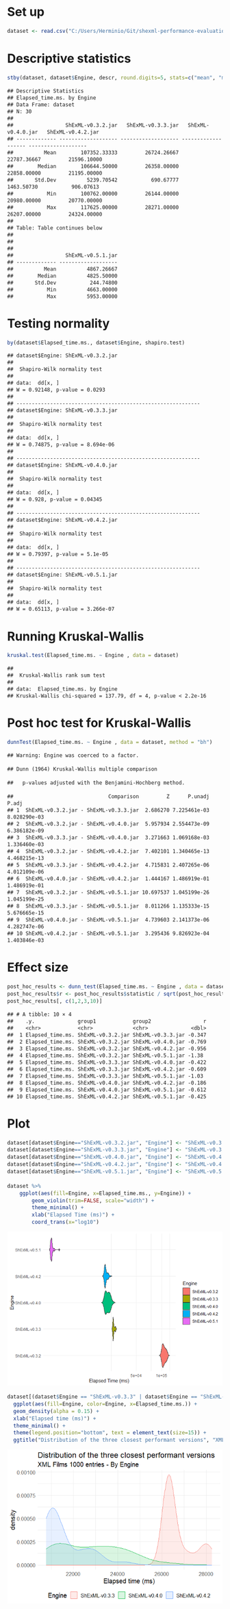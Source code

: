 # Set up

``` r
dataset <- read.csv("C:/Users/Herminio/Git/shexml-performance-evaluation/statistics/results/resultEvaluationXML.csv", sep=';')[, 2:3]
```

# Descriptive statistics

``` r
stby(dataset, dataset$Engine, descr, round.digits=5, stats=c("mean", "med", "sd", "min", "max"))
```

    ## Descriptive Statistics  
    ## Elapsed_time.ms. by Engine  
    ## Data Frame: dataset  
    ## N: 30  
    ## 
    ##                 ShExML-v0.3.2.jar   ShExML-v0.3.3.jar   ShExML-v0.4.0.jar   ShExML-v0.4.2.jar
    ## ------------- ------------------- ------------------- ------------------- -------------------
    ##          Mean        107352.33333         26724.26667         22787.36667         21596.10000
    ##        Median        106644.50000         26358.00000         22858.00000         21195.00000
    ##       Std.Dev          5239.70542           690.67777          1463.50730           906.07613
    ##           Min        100762.00000         26144.00000         20980.00000         20770.00000
    ##           Max        117625.00000         28271.00000         26207.00000         24324.00000
    ## 
    ## Table: Table continues below
    ## 
    ##  
    ## 
    ##                 ShExML-v0.5.1.jar
    ## ------------- -------------------
    ##          Mean          4867.26667
    ##        Median          4825.50000
    ##       Std.Dev           244.74800
    ##           Min          4663.00000
    ##           Max          5953.00000

# Testing normality

``` r
by(dataset$Elapsed_time.ms., dataset$Engine, shapiro.test)
```

    ## dataset$Engine: ShExML-v0.3.2.jar
    ## 
    ##  Shapiro-Wilk normality test
    ## 
    ## data:  dd[x, ]
    ## W = 0.92148, p-value = 0.0293
    ## 
    ## ------------------------------------------------------------ 
    ## dataset$Engine: ShExML-v0.3.3.jar
    ## 
    ##  Shapiro-Wilk normality test
    ## 
    ## data:  dd[x, ]
    ## W = 0.74875, p-value = 8.694e-06
    ## 
    ## ------------------------------------------------------------ 
    ## dataset$Engine: ShExML-v0.4.0.jar
    ## 
    ##  Shapiro-Wilk normality test
    ## 
    ## data:  dd[x, ]
    ## W = 0.928, p-value = 0.04345
    ## 
    ## ------------------------------------------------------------ 
    ## dataset$Engine: ShExML-v0.4.2.jar
    ## 
    ##  Shapiro-Wilk normality test
    ## 
    ## data:  dd[x, ]
    ## W = 0.79397, p-value = 5.1e-05
    ## 
    ## ------------------------------------------------------------ 
    ## dataset$Engine: ShExML-v0.5.1.jar
    ## 
    ##  Shapiro-Wilk normality test
    ## 
    ## data:  dd[x, ]
    ## W = 0.65113, p-value = 3.266e-07

# Running Kruskal-Wallis

``` r
kruskal.test(Elapsed_time.ms. ~ Engine , data = dataset)
```

    ## 
    ##  Kruskal-Wallis rank sum test
    ## 
    ## data:  Elapsed_time.ms. by Engine
    ## Kruskal-Wallis chi-squared = 137.79, df = 4, p-value < 2.2e-16

# Post hoc test for Kruskal-Wallis

``` r
dunnTest(Elapsed_time.ms. ~ Engine , data = dataset, method = "bh")
```

    ## Warning: Engine was coerced to a factor.

    ## Dunn (1964) Kruskal-Wallis multiple comparison

    ##   p-values adjusted with the Benjamini-Hochberg method.

    ##                               Comparison         Z      P.unadj        P.adj
    ## 1  ShExML-v0.3.2.jar - ShExML-v0.3.3.jar  2.686270 7.225461e-03 8.028290e-03
    ## 2  ShExML-v0.3.2.jar - ShExML-v0.4.0.jar  5.957934 2.554473e-09 6.386182e-09
    ## 3  ShExML-v0.3.3.jar - ShExML-v0.4.0.jar  3.271663 1.069168e-03 1.336460e-03
    ## 4  ShExML-v0.3.2.jar - ShExML-v0.4.2.jar  7.402101 1.340465e-13 4.468215e-13
    ## 5  ShExML-v0.3.3.jar - ShExML-v0.4.2.jar  4.715831 2.407265e-06 4.012109e-06
    ## 6  ShExML-v0.4.0.jar - ShExML-v0.4.2.jar  1.444167 1.486919e-01 1.486919e-01
    ## 7  ShExML-v0.3.2.jar - ShExML-v0.5.1.jar 10.697537 1.045199e-26 1.045199e-25
    ## 8  ShExML-v0.3.3.jar - ShExML-v0.5.1.jar  8.011266 1.135333e-15 5.676665e-15
    ## 9  ShExML-v0.4.0.jar - ShExML-v0.5.1.jar  4.739603 2.141373e-06 4.282747e-06
    ## 10 ShExML-v0.4.2.jar - ShExML-v0.5.1.jar  3.295436 9.826923e-04 1.403846e-03

# Effect size

``` r
post_hoc_results <- dunn_test(Elapsed_time.ms. ~ Engine , data = dataset, p.adjust.method = "BH")
post_hoc_results$r <- post_hoc_results$statistic / sqrt(post_hoc_results$n1+post_hoc_results$n2)
post_hoc_results[, c(1,2,3,10)]
```

    ## # A tibble: 10 × 4
    ##    .y.              group1            group2                 r
    ##    <chr>            <chr>             <chr>              <dbl>
    ##  1 Elapsed_time.ms. ShExML-v0.3.2.jar ShExML-v0.3.3.jar -0.347
    ##  2 Elapsed_time.ms. ShExML-v0.3.2.jar ShExML-v0.4.0.jar -0.769
    ##  3 Elapsed_time.ms. ShExML-v0.3.2.jar ShExML-v0.4.2.jar -0.956
    ##  4 Elapsed_time.ms. ShExML-v0.3.2.jar ShExML-v0.5.1.jar -1.38 
    ##  5 Elapsed_time.ms. ShExML-v0.3.3.jar ShExML-v0.4.0.jar -0.422
    ##  6 Elapsed_time.ms. ShExML-v0.3.3.jar ShExML-v0.4.2.jar -0.609
    ##  7 Elapsed_time.ms. ShExML-v0.3.3.jar ShExML-v0.5.1.jar -1.03 
    ##  8 Elapsed_time.ms. ShExML-v0.4.0.jar ShExML-v0.4.2.jar -0.186
    ##  9 Elapsed_time.ms. ShExML-v0.4.0.jar ShExML-v0.5.1.jar -0.612
    ## 10 Elapsed_time.ms. ShExML-v0.4.2.jar ShExML-v0.5.1.jar -0.425

# Plot

``` r
dataset[dataset$Engine=="ShExML-v0.3.2.jar", "Engine"] <- "ShExML-v0.3.2"
dataset[dataset$Engine=="ShExML-v0.3.3.jar", "Engine"] <- "ShExML-v0.3.3"
dataset[dataset$Engine=="ShExML-v0.4.0.jar", "Engine"] <- "ShExML-v0.4.0"
dataset[dataset$Engine=="ShExML-v0.4.2.jar", "Engine"] <- "ShExML-v0.4.2"
dataset[dataset$Engine=="ShExML-v0.5.1.jar", "Engine"] <- "ShExML-v0.5.1"

dataset %>%
    ggplot(aes(fill=Engine, x=Elapsed_time.ms., y=Engine)) +
        geom_violin(trim=FALSE, scale="width") +
        theme_minimal() + 
        xlab("Elapsed Time (ms)") +
        coord_trans(x="log10")
```

![](performanceXMLAnalysis_files/figure-markdown_github/unnamed-chunk-7-1.png)

``` r
dataset[(dataset$Engine == "ShExML-v0.3.3" | dataset$Engine == "ShExML-v0.4.0" | dataset$Engine == "ShExML-v0.4.2"), ]  %>%
  ggplot(aes(fill=Engine, color=Engine, x=Elapsed_time.ms.)) +
  geom_density(alpha = 0.15) +
  xlab("Elapsed time (ms)") +
  theme_minimal() + 
  theme(legend.position="bottom", text = element_text(size=15)) +
  ggtitle("Distribution of the three closest performant versions", "XML Films 1000 entries - By Engine")
```

![](performanceXMLAnalysis_files/figure-markdown_github/unnamed-chunk-8-1.png)
